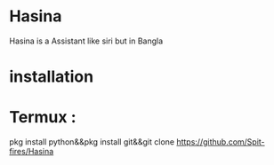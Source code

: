 # Hasina
Hasina is a Assistant like siri but in Bangla

# installation
# Termux :
pkg install python&&pkg install git&&git clone https://github.com/Spit-fires/Hasina

